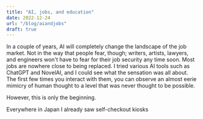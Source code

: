 ```yaml
---
title: "AI, jobs, and education"
date: 2022-12-24
url: "/blog/aiandjobs"
draft: true
---
```


In a couple of years, AI will completely change the landscape of the job market. Not in the way that people fear, though; writers, artists, lawyers, and engineers won't have to fear for their job security any time soon. Most jobs are nowhere close to being replaced. I tried various AI tools such as ChatGPT and NovelAI, and I could see what the sensation was all about. The first few times you interact with them, you can observe an almost eerie mimicry of human thought to a level that was never thought to be possible.

However, this is only the beginning.

Everywhere in Japan I already saw self-checkout kiosks